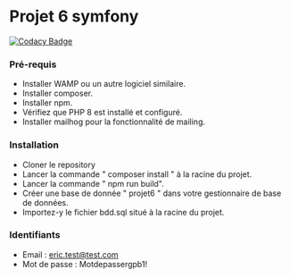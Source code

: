 # Projet 6 symfony

[![Codacy Badge](https://app.codacy.com/project/badge/Grade/6c21e8db2c054a558a5799d6f99bb49b)](https://www.codacy.com/gh/Esaou/projet6symf/dashboard?utm_source=github.com&amp;utm_medium=referral&amp;utm_content=Esaou/projet6symf&amp;utm_campaign=Badge_Grade)

### **Pré-requis**

- Installer WAMP ou un autre logiciel similaire.
- Installer composer.
- Installer npm.
- Vérifiez que PHP 8 est installé et configuré.
- Installer mailhog pour la fonctionnalité de mailing.

### **Installation**

- Cloner le repository
- Lancer la commande " composer install " à la racine du projet.
- Lancer la commande " npm run build".
- Créer une base de donnée " projet6 " dans votre gestionnaire de base de données.
- Importez-y le fichier bdd.sql situé à la racine du projet.

### **Identifiants**

- Email : eric.test@test.com
- Mot de passe : Motdepassergpb1!